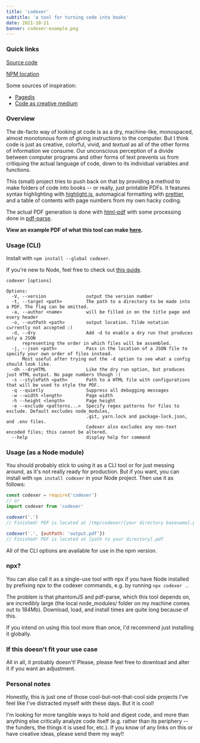 ```yaml
---
title: 'codexer'
subtitle: 'a tool for turning code into books'
date: 2021-10-21
banner: codexer-example.png
---
```


### Quick links

[Source code](https://github.com/18kimn/codexer)

[NPM location](https://www.npmjs.com/package/codexer)

Some sources of inspiration:

- [Pagedjs](https://www.pagedjs.org/)
- [Code as creative medium](https://mitpress.mit.edu/books/code-creative-medium)

### Overview

The de-facto way of looking at code is as a dry, machine-like,
monospaced, almost monotonous form of giving instructions to the
computer. But I think code is just as creative, colorful, vivid, and
_textual_ as all of the other forms of information we consume. Our
unconscious perception of a divide between computer programs and other
forms of text prevents us from critiquing the actual language of code,
down to its individual variables and functions.

This (small) project tries to push back on that by providing a method
to make folders of code into books -- or really, just printable PDFs.
It features syntax highlighting with
[highlight.js](https://highlightjs.org/), automagical formatting with
[prettier](https://prettier.io/), and a table of contents with page
numbers from my own hacky coding.

The actual PDF generation is done with
[html-pdf](https://github.com/marcbachmann/node-html-pdf/issues) with
some processing done in
[pdf-parse](https://www.npmjs.com/package/pdf-parse).

**View an example PDF of what this tool can make
[here](https://nathankim.name/files/codexer.pdf).**

### Usage (CLI)

Install with `npm install --global codexer`.

If you're new to Node, feel free to check out
[this guide](https://heynode.com/tutorial/install-nodejs-locally-nvm/).

```
codexer [options]

Options:
  -V, --version               output the version number
  -t, --target <path>         The path to a directory to be made into a PDF. The flag can be omitted.
  -a, --author <name>         will be filled in on the title page and every header
  -o, --outPath <path>        output location. Tilde notation currently not accepted :(
  -d, --dry                   Add -d to enable a dry run that produces only a JSON
      representing the order in which files will be assembled.
  -j, --json <path>           Pass in the location of a JSON file to specify your own order of files instead.
      Most useful after trying out the -d option to see what a config should look like.
  -dh --dryHTML               Like the dry run option, but produces just HTML output. No page numbers though :(
  -s --stylePath <path>       Path to a HTML file with configurations that will be used to style the PDF.
  -q --quietly                Suppress all debugging messages
  -w --width <length>         Page width
  -h --height <length>        Page height
  -e --exclude <patterns...>  Specify regex patterns for files to exclude. Default excludes node_modules,
                              .git, yarn.lock and package-lock.json, and .env files.
                              Codexer also excludes any non-text encoded files; this cannot be altered.
  --help                      display help for command
```

### Usage (as a Node module)

You should probably stick to using it as a CLI tool or for just
messing around, as it's not really ready for production. But if you
want, you can install with `npm install codexer` in your Node project.
Then use it as follows:

```js
const codexer = require('codexer')
// or
import codexer from 'codexer'

codexer('.')
// Finished! PDF is located at /tmp/codexer/[your directory basename].pdf

codexer('.', {outPath: 'output.pdf'})
// Finished! PDF is located at [path to your directory].pdf
```

All of the CLI options are available for use in the npm version.

### npx?

You can also call it as a single-use tool with npx if you have Node
installed by prefixing npx to the codexer commands, e.g. by running
`npx codexer .`.

The problem is that phantomJS and pdf-parse, which this tool depends
on, are incredibly large (the local node_modules/ folder on my machine
comes out to 184Mb). Download, load, and install times are quite long
because of this.

If you intend on using this tool more than once, I'd recommend just
installing it globally.

### If this doesn't fit your use case

All in all, it probably doesn't! Please, please feel free to download
and alter it if you want an adjustment.

### Personal notes

Honestly, this is just one of those cool-but-not-that-cool side
projects I've feel like I've distracted myself with these days. But it
is cool!

I'm looking for more tangible ways to hold and digest code, and more
than anything else critically analyze code itself (e.g. rather than
its periphery -- the funders, the things it is used for, etc.). If you
know of any links on this or have creative ideas, please send them my
way!!
